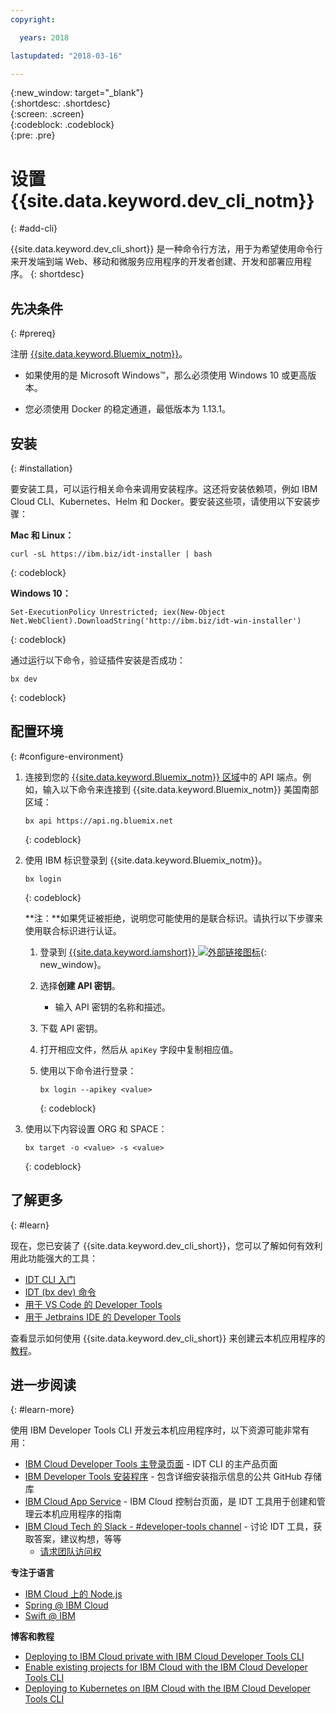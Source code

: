 ```yaml
---
copyright:

  years: 2018

lastupdated: "2018-03-16"

---
```


{:new_window: target="_blank"}  
{:shortdesc: .shortdesc}  
{:screen: .screen}  
{:codeblock: .codeblock}  
{:pre: .pre}  

# 设置 {{site.data.keyword.dev_cli_notm}}
{: #add-cli}

{{site.data.keyword.dev_cli_short}} 是一种命令行方法，用于为希望使用命令行来开发端到端 Web、移动和微服务应用程序的开发者创建、开发和部署应用程序。
{: shortdesc}

## 先决条件
{: #prereq}

注册 [{{site.data.keyword.Bluemix_notm}}](https://www.bluemix.net)。

*  如果使用的是 Microsoft Windows&trade;，那么必须使用 Windows 10 或更高版本。

* 您必须使用 Docker 的稳定通道，最低版本为 1.13.1。

## 安装
{: #installation}

要安装工具，可以运行相关命令来调用安装程序。这还将安装依赖项，例如 IBM Cloud CLI、Kubernetes、Helm 和 Docker。要安装这些项，请使用以下安装步骤：

**Mac 和 Linux：**

```
curl -sL https://ibm.biz/idt-installer | bash
```
{: codeblock}


**Windows 10：**

```
Set-ExecutionPolicy Unrestricted; iex(New-Object Net.WebClient).DownloadString('http://ibm.biz/idt-win-installer')
```
{: codeblock}

通过运行以下命令，验证插件安装是否成功：  

```
bx dev
```
{: codeblock}

## 配置环境
{: #configure-environment}

1. 连接到您的 [{{site.data.keyword.Bluemix_notm}} 区域](/docs/overview/cf.html#ov_intro_reg)中的 API 端点。例如，输入以下命令来连接到 {{site.data.keyword.Bluemix_notm}} 美国南部区域：

	```
	bx api https://api.ng.bluemix.net
	```
	{: codeblock}

2. 使用 IBM 标识登录到 {{site.data.keyword.Bluemix_notm}}。

	```
	bx login
	```
	{: codeblock}

	**注：**如果凭证被拒绝，说明您可能使用的是联合标识。请执行以下步骤来使用联合标识进行认证。


	1. 登录到 [{{site.data.keyword.iamshort}} ![外部链接图标](../../icons/launch-glyph.svg "外部链接图标")](https://www.bluemix.net/iam/#/apikeys){: new_window}。
	2. 选择**创建 API 密钥**。
		* 输入 API 密钥的名称和描述。
	3. 下载 API 密钥。
	4. 打开相应文件，然后从 `apiKey` 字段中复制相应值。
	5. 使用以下命令进行登录：

		```
		bx login --apikey <value>
		```
		{: codeblock}

3. 使用以下内容设置 ORG 和 SPACE：

	```
	bx target -o <value> -s <value>
	```
	{: codeblock}

## 了解更多
{: #learn}

现在，您已安装了 {{site.data.keyword.dev_cli_short}}，您可以了解如何有效利用此功能强大的工具：
- [IDT CLI 入门](index.html)
- [IDT (bx dev) 命令](commands.html)
- [用于 VS Code 的 Developer Tools](vscode.html)
- [用于 Jetbrains IDE 的 Developer Tools](jetbrains.html)

查看显示如何使用 {{site.data.keyword.dev_cli_short}} 来创建云本机应用程序的[教程](/docs/apps/tutorials/tutorial_bff.html)。

## 进一步阅读
{: #learn-more}

使用 IBM Developer Tools CLI 开发云本机应用程序时，以下资源可能非常有用：

- [IBM Cloud Developer Tools 主登录页面](https://www.ibm.com/cloud/cli) - IDT CLI 的主产品页面
- [IBM Developer Tools 安装程序](https://github.com/IBM-Bluemix/ibm-cloud-developer-tools) - 包含详细安装指示信息的公共 GitHub 存储库
- [IBM Cloud App Service](https://console.bluemix.net/developer/appservice) - IBM Cloud 控制台页面，是 IDT 工具用于创建和管理云本机应用程序的指南
- [IBM Cloud Tech 的 Slack - #developer-tools channel](https://ibm-cloud-tech.slack.com) - 讨论 IDT 工具，获取答案，建议构想，等等
	- [请求团队访问权](https://slack-invite-ibm-cloud-tech.mybluemix.net/)

**专注于语言**

- [IBM Cloud 上的 Node.js](https://developer.ibm.com/node/cloud/)
- [Spring @ IBM Cloud](https://developer.ibm.com/java/spring/)
- [Swift @ IBM](https://developer.ibm.com/swift)

**博客和教程**

- [Deploying to IBM Cloud private with IBM Cloud Developer Tools CLI](https://www.ibm.com/blogs/bluemix/2017/09/deploying-ibm-cloud-private-ibm-cloud-developer-tools-cli/)
- [Enable existing projects for IBM Cloud with the IBM Cloud Developer Tools CLI](https://www.ibm.com/blogs/bluemix/2017/09/enable-existing-projects-ibm-cloud-ibm-cloud-developer-tools-cli/)
- [Deploying to Kubernetes on IBM Cloud with the IBM Cloud Developer Tools CLI](https://www.ibm.com/blogs/bluemix/2017/09/deploying-kubernetes-ibm-cloud-ibm-cloud-developer-tools-cli/)
